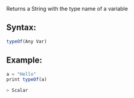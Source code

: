 Returns a String with the type name of a variable

## Syntax:
```js
typeOf(Any Var)
```
## Example:
```js
a = "Hello"
print typeOf(a)

> Scalar
```
